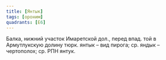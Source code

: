 ```yaml
---
title: [Янтык]
tags: [ороним]
quadrants: [Е6]
---
```


Балка, нижний участок Имаретской дол., перед впад. той в Армутлукскую долину
тюрк. янтык – вид пирога; ср. яндык – чертополох; ср. РПН янтук.
